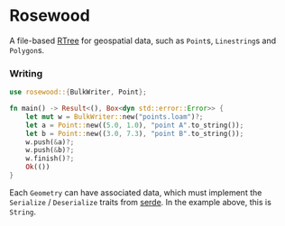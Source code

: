# Rosewood

A file-based [RTree] for geospatial data, such as `Point`s, `Linestring`s and
`Polygon`s.

### Writing

```rust
use rosewood::{BulkWriter, Point};

fn main() -> Result<(), Box<dyn std::error::Error>> {
    let mut w = BulkWriter::new("points.loam")?;
    let a = Point::new((5.0, 1.0), "point A".to_string());
    let b = Point::new((3.0, 7.3), "point B".to_string());
    w.push(&a)?;
    w.push(&b)?;
    w.finish()?;
    Ok(())
}
```

Each `Geometry` can have associated data, which must implement the `Serialize`
/ `Deserialize` traits from [serde].  In the example above, this is `String`.


[RTree]: https://en.wikipedia.org/wiki/R-tree
[serde]: https://serde.rs

